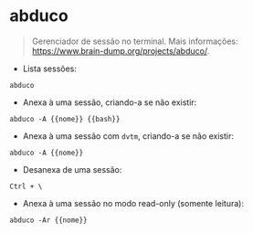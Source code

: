 # abduco

> Gerenciador de sessão no terminal.
> Mais informações: <https://www.brain-dump.org/projects/abduco/>.

- Lista sessões:

`abduco`

- Anexa à uma sessão, criando-a se não existir:

`abduco -A {{nome}} {{bash}}`

- Anexa à uma sessão com `dvtm`, criando-a se não existir:

`abduco -A {{nome}}`

- Desanexa de uma sessão:

`Ctrl + \`

- Anexa à uma sessão no modo read-only (somente leitura):

`abduco -Ar {{nome}}`
